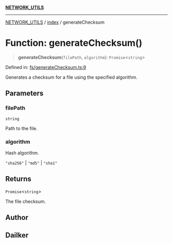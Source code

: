 [**NETWORK_UTILS**](../../README.md)

***

[NETWORK_UTILS](../../README.md) / [index](../README.md) / generateChecksum

# Function: generateChecksum()

> **generateChecksum**(`filePath`, `algorithm`): `Promise`\<`string`\>

Defined in: [fs/generateChecksum.ts:9](https://github.com/dailker/everyutil/blob/26e2bb73429918cf0d08899e9efd90b82a42c92e/src/fs/generateChecksum.ts#L9)

Generates a checksum for a file using the specified algorithm.

## Parameters

### filePath

`string`

Path to the file.

### algorithm

Hash algorithm.

`"sha256"` | `"md5"` | `"sha1"`

## Returns

`Promise`\<`string`\>

The file checksum.

## Author

## Dailker
